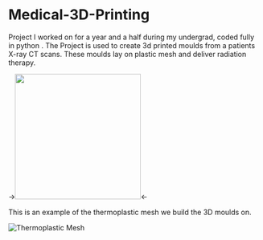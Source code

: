 # Medical-3D-Printing
Project I worked on for a year and a half during my undergrad, coded fully in python . The Project is used to create 3d printed moulds from a patients X-ray CT scans. These moulds lay on plastic mesh and deliver radiation therapy.


-><img src="https://raw.githubusercontent.com/Mark-William-Schumacher/Medical-3D-Printing/master/HDRMask/Pictures/3DModel.jpg" height=250px><-

This is an example of the thermoplastic mesh we build the 3D moulds on. 

![Thermoplastic Mesh](https://github.com/Mark-William-Schumacher/Medical-3D-Printing/blob/master/HDRMask/Pictures/Inputs2.gif)
